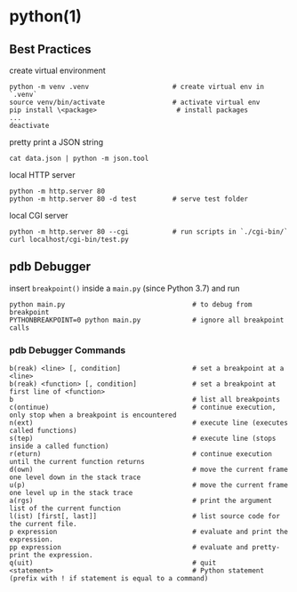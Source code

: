 # python(1)

## Best Practices

  create virtual environment

    python -m venv .venv                     # create virtual env in `.venv`
    source venv/bin/activate                 # activate virtual env
    pip install \<package>                    # install packages
    ...
    deactivate

  pretty print a JSON string

    cat data.json | python -m json.tool

  local HTTP server

    python -m http.server 80
    python -m http.server 80 -d test         # serve test folder

  local CGI server

    python -m http.server 80 --cgi           # run scripts in `./cgi-bin/`
    curl localhost/cgi-bin/test.py

## pdb Debugger

insert `breakpoint()` inside a `main.py` (since Python 3.7) and run

    python main.py                                # to debug from breakpoint
    PYTHONBREAKPOINT=0 python main.py             # ignore all breakpoint calls

### pdb Debugger Commands

    b(reak) <line> [, condition]                  # set a breakpoint at a <line>
    b(reak) <function> [, condition]              # set a breakpoint at first line of <function>
    b                                             # list all breakpoints
    c(ontinue)                                    # continue execution, only stop when a breakpoint is encountered
    n(ext)                                        # execute line (executes called functions)
    s(tep)                                        # execute line (stops inside a called function)
    r(eturn)                                      # continue execution until the current function returns
    d(own)                                        # move the current frame one level down in the stack trace
    u(p)                                          # move the current frame one level up in the stack trace
    a(rgs)                                        # print the argument list of the current function
    l(ist) [first[, last]]                        # list source code for the current file.
    p expression                                  # evaluate and print the expression.
    pp expression                                 # evaluate and pretty-print the expression.
    q(uit)                                        # quit
    <statement>                                   # Python statement (prefix with ! if statement is equal to a command)

